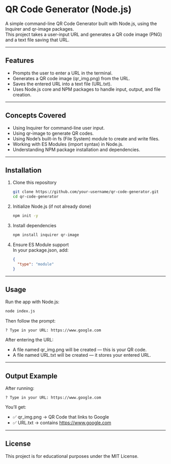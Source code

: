 # QR Code Generator (Node.js)

A simple command-line QR Code Generator built with Node.js, using the Inquirer and qr-image packages.  
This project takes a user-input URL and generates a QR code image (PNG) and a text file saving that URL.

---

## Features

- Prompts the user to enter a URL in the terminal.  
- Generates a QR code image (qr_img.png) from the URL.  
- Saves the entered URL into a text file (URL.txt).  
- Uses Node.js core and NPM packages to handle input, output, and file creation.

---

## Concepts Covered

- Using Inquirer for command-line user input.  
- Using qr-image to generate QR codes.  
- Using Node’s built-in fs (File System) module to create and write files.  
- Working with ES Modules (import syntax) in Node.js.  
- Understanding NPM package installation and dependencies.

---

## Installation

1. Clone this repository
   ```bash
   git clone https://github.com/your-username/qr-code-generator.git
   cd qr-code-generator
   ```

2. Initialize Node.js (if not already done)
   ```bash
   npm init -y
   ```

3. Install dependencies
   ```bash
   npm install inquirer qr-image
   ```

4. Ensure ES Module support  
   In your package.json, add:
   ```json
   {
     "type": "module"
   }
   ```

---

## Usage

Run the app with Node.js:

```bash
node index.js
```

Then follow the prompt:

```
? Type in your URL: https://www.google.com
```

After entering the URL:
- A file named qr_img.png will be created — this is your QR code.  
- A file named URL.txt will be created — it stores your entered URL.

---

## Output Example

After running:

```
? Type in your URL: https://www.google.com
```

You’ll get:

- ✅ qr_img.png → QR Code that links to Google  
- ✅ URL.txt → contains https://www.google.com

---

## License

This project is for educational purposes under the MIT License.
